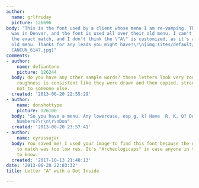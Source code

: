 ```yaml
---
author:
  name: grlfriday
  picture: 126696
body: "This is the font used by a client whose menu I am re-vamping. Their last designer
  was in Denver, and the font is used all over their old menu. I can't seem to find
  the exact match, and I don't think the \"A\" is customized, as it's all over the
  old menu. Thanks for any leads you might have!\r\n[img:sites/default/files/old-images/font
  CANCUN_6147.jpg]"
comments:
- author:
    name: defiantone
    picture: 126244
  body: do you have any other sample words? these letters look very rough, but the
    roughness is consistent like they were drawn and then copied. strange to me. maybe
    not to someone else.
  created: '2013-06-20 22:55:29'
- author:
    name: donshottype
    picture: 126100
  body: "So you have a menu. Any lowercase, esp g, k? Have  R, K, Q? Dollar sign?
    Numbers?\r\n\r\nDon"
  created: '2013-06-20 23:57:41'
- author:
    name: cyrussujar
  body: You saved me! I used your image to find this font because the one I was trying
    to match was too low res. It's "Archeologicaps" in case anyone in the future needs
    to know.
  created: '2017-10-13 21:48:13'
date: '2013-06-20 22:03:32'
title: Letter "A" with a Dot Inside

---
```

